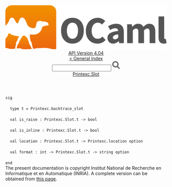 <!-- ((! set title API !)) ((! set documentation !)) ((! set api !)) ((! set nobreadcrumb !)) -->
<div class="api"><header><nav class="toc brand"><a class="brand" href="https://ocaml.org/"><img src="colour-logo-gray.svg" class="svg" alt="OCaml"></a></nav><nav class="toc"><div class="toc_version"><a href="/docs" id="version-select">API Version 4.04</a></div><a href="index.html">&lt; General Index</a><div class="api_search"><input type="text" name="apisearch" id="api_search" oninput="mySearch(false);" onkeypress="this.oninput();" onclick="this.oninput();" onpaste="this.oninput();">
<img src="search_icon.svg" alt="Search" class="svg" onclick="mySearch(false)"></div>
<div id="search_results"></div><div class="toc_title"><a href="Printexc.Slot.html">Printexc.Slot</a></div><ul></ul></nav></header>
<code class="code"><span class="keyword">sig</span><br>
&nbsp;&nbsp;<span class="keyword">type</span>&nbsp;t&nbsp;=&nbsp;<span class="constructor">Printexc</span>.backtrace_slot<br>
&nbsp;&nbsp;<span class="keyword">val</span>&nbsp;is_raise&nbsp;:&nbsp;<span class="constructor">Printexc</span>.<span class="constructor">Slot</span>.t&nbsp;<span class="keywordsign">-&gt;</span>&nbsp;bool<br>
&nbsp;&nbsp;<span class="keyword">val</span>&nbsp;is_inline&nbsp;:&nbsp;<span class="constructor">Printexc</span>.<span class="constructor">Slot</span>.t&nbsp;<span class="keywordsign">-&gt;</span>&nbsp;bool<br>
&nbsp;&nbsp;<span class="keyword">val</span>&nbsp;location&nbsp;:&nbsp;<span class="constructor">Printexc</span>.<span class="constructor">Slot</span>.t&nbsp;<span class="keywordsign">-&gt;</span>&nbsp;<span class="constructor">Printexc</span>.location&nbsp;option<br>
&nbsp;&nbsp;<span class="keyword">val</span>&nbsp;format&nbsp;:&nbsp;int&nbsp;<span class="keywordsign">-&gt;</span>&nbsp;<span class="constructor">Printexc</span>.<span class="constructor">Slot</span>.t&nbsp;<span class="keywordsign">-&gt;</span>&nbsp;string&nbsp;option<br>
<span class="keyword">end</span></code><div class="copyright">The present documentation is copyright Institut National de Recherche en Informatique et en Automatique (INRIA). A complete version can be obtained from <a href="http://caml.inria.fr/pub/docs/manual-ocaml/">this page</a>.</div></div>
